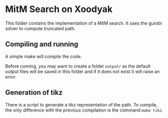 # MitM Search on Xoodyak

This folder contains the implementation of a MitM search. It uses the gurobi solver to compute truncated path.

## Compiling and running

A simple make will compile the code.

Before running, you may want to create a folder `output/` as the default output files will be saved in this folder and if it does not exist it will raise an error.

## Generation of tikz

There is a script to generate a tikz representation of the path. To compile, the only difference with the previous compilation is the command `make tikz`.

